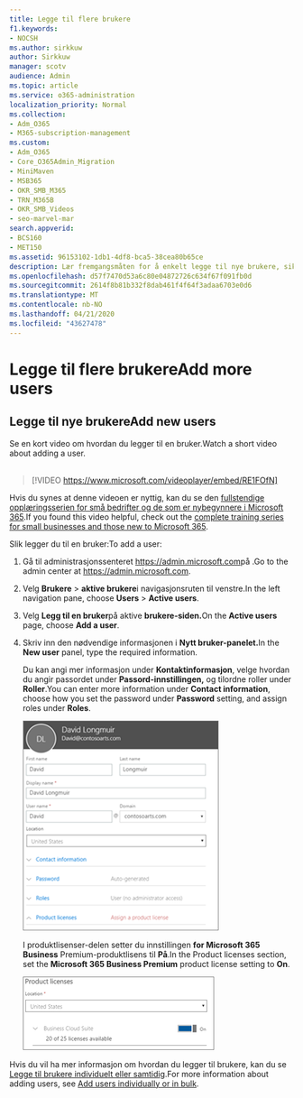 ```yaml
---
title: Legge til flere brukere
f1.keywords:
- NOCSH
ms.author: sirkkuw
author: Sirkkuw
manager: scotv
audience: Admin
ms.topic: article
ms.service: o365-administration
localization_priority: Normal
ms.collection:
- Adm_O365
- M365-subscription-management
ms.custom:
- Adm_O365
- Core_O365Admin_Migration
- MiniMaven
- MSB365
- OKR_SMB_M365
- TRN_M365B
- OKR_SMB_Videos
- seo-marvel-mar
search.appverid:
- BCS160
- MET150
ms.assetid: 96153102-1db1-4df8-bca5-38cea80b65ce
description: Lær fremgangsmåten for å enkelt legge til nye brukere, sikre enhetene sine og tilordne roller i Microsoft 365 Business Premium.
ms.openlocfilehash: d57f7470d53a6c80e04872726c634f67f091fb0d
ms.sourcegitcommit: 2614f8b81b332f8dab461f4f64f3adaa6703e0d6
ms.translationtype: MT
ms.contentlocale: nb-NO
ms.lasthandoff: 04/21/2020
ms.locfileid: "43627478"
---
```

# <a name="add-more-users"></a><span data-ttu-id="74321-103">Legge til flere brukere</span><span class="sxs-lookup"><span data-stu-id="74321-103">Add more users</span></span>

## <a name="add-new-users"></a><span data-ttu-id="74321-104">Legge til nye brukere</span><span class="sxs-lookup"><span data-stu-id="74321-104">Add new users</span></span>

<span data-ttu-id="74321-105">Se en kort video om hvordan du legger til en bruker.</span><span class="sxs-lookup"><span data-stu-id="74321-105">Watch a short video about adding a user.</span></span> <br><br>

> [!VIDEO https://www.microsoft.com/videoplayer/embed/RE1FOfN] 

<span data-ttu-id="74321-106">Hvis du synes at denne videoen er nyttig, kan du se den [fullstendige opplæringsserien for små bedrifter og de som er nybegynnere i Microsoft 365](https://support.office.com/article/6ab4bbcd-79cf-4000-a0bd-d42ce4d12816).</span><span class="sxs-lookup"><span data-stu-id="74321-106">If you found this video helpful, check out the [complete training series for small businesses and those new to Microsoft 365](https://support.office.com/article/6ab4bbcd-79cf-4000-a0bd-d42ce4d12816).</span></span>

<span data-ttu-id="74321-107">Slik legger du til en bruker:</span><span class="sxs-lookup"><span data-stu-id="74321-107">To add a user:</span></span>

1. <span data-ttu-id="74321-108">Gå til administrasjonssenteret <a href="https://go.microsoft.com/fwlink/p/?linkid=837890" target="_blank">https://admin.microsoft.com</a>på .</span><span class="sxs-lookup"><span data-stu-id="74321-108">Go to the admin center at <a href="https://go.microsoft.com/fwlink/p/?linkid=837890" target="_blank">https://admin.microsoft.com</a>.</span></span> 
2. <span data-ttu-id="74321-109">Velg **Brukere** \> **aktive brukere**i navigasjonsruten til venstre.</span><span class="sxs-lookup"><span data-stu-id="74321-109">In the left navigation pane, choose **Users** \> **Active users**.</span></span>
3. <span data-ttu-id="74321-110">Velg **Legg til en bruker**på aktive **brukere-siden.**</span><span class="sxs-lookup"><span data-stu-id="74321-110">On the **Active users** page, choose **Add a user**.</span></span>
4. <span data-ttu-id="74321-111">Skriv inn den nødvendige informasjonen i **Nytt bruker-panelet.**</span><span class="sxs-lookup"><span data-stu-id="74321-111">In the **New user** panel, type the required information.</span></span> 
  
    <span data-ttu-id="74321-112">Du kan angi mer informasjon under **Kontaktinformasjon**, velge hvordan du angir passordet under **Passord-innstillingen,** og tilordne roller under **Roller**.</span><span class="sxs-lookup"><span data-stu-id="74321-112">You can enter more information under **Contact information**, choose how you set the password under **Password** setting, and assign roles under **Roles**.</span></span>
      
    ![Enter user information in the New user card](../media/f04d39ca-48be-4868-8330-8552a4754c8b.png)
      
    <span data-ttu-id="74321-114">I produktlisenser-delen setter du innstillingen **for Microsoft 365 Business** Premium-produktlisens til **På**.</span><span class="sxs-lookup"><span data-stu-id="74321-114">In the Product licenses section, set the **Microsoft 365 Business Premium** product license setting to **On**.</span></span>
      
    ![Set the license setting to On position](../media/7404f7f7-93bc-44a3-9ffb-4208b5b17402.png)
  
<span data-ttu-id="74321-116">Hvis du vil ha mer informasjon om hvordan du legger til brukere, kan du se [Legge til brukere individuelt eller samtidig](https://docs.microsoft.com/office365/admin/add-users/add-users).</span><span class="sxs-lookup"><span data-stu-id="74321-116">For  more information about adding users, see [Add users individually or in bulk](https://docs.microsoft.com/office365/admin/add-users/add-users).</span></span>
  
